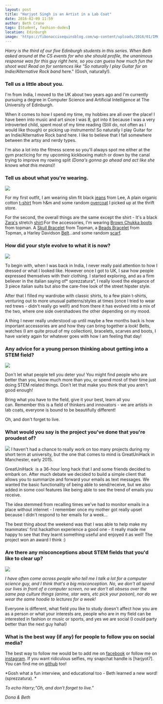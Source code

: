```yaml
---
layout: post
title: "Harjyot Singh is an Artist in a Lab Coat"
date: 2016-02-09 11:59
author: Beth Crane
tags: [Student, fashion-dudes]
location: Edinburgh
image: 'https://fibonaccisequinsblog.com/wp-content/uploads/2016/01/IMG_6503.jpg'
---
```


*Harry is the third of our five Edinburgh students in this series. When Beth asked around at the CS events for who she should profile, the unanimous response was for this guy right here, so you can guess how much fun the shoot was! Read on for sentences like "So naturally I play Guitar for an Indie/Alternative Rock band her*e." (Gosh, naturally!).

### Tell us a little about you.

I'm from India, I moved to the UK about two years ago and I'm currently pursuing a degree in Computer Science and Artificial Intelligence at The University of Edinburgh.

When it comes to how I spend my time, my hobbies are all over the place! I have been into music and art since I was 8, got into it because I was a very introverted child, spent most of my time reading (Still do, not often as I would like though) or picking up instruments! So naturally I play Guitar for an Indie/Alternative Rock band here. I like to believe that I fall somewhere between the artsy and nerdy types.

I'm also a lot into the fitness scene so you'll always spot me either at the gym practicing for my upcoming kickboxing match or down by the canal trying to improve my rowing split *(Dona's gonna go ahead and act like she knows what this means*)!

### Tell us about what you're wearing.

[![](https://fibonaccisequinsblog.com/wp-content/uploads/2016/01/IMG_6532-1024x683.jpg)](https://fibonaccisequinsblog.com/wp-content/uploads/2016/01/IMG_6532.jpg)

For my first outfit, I am wearing slim fit black [jeans](http://amzn.to/1KDwVF1) from Lee, A plain organic cotton [t-shirt](http://amzn.to/1KDx4YW) from h&m and some random [overcoat](http://amzn.to/1SejYE7) I picked up at the thrift store.

For the second, the overall things are the same except the shirt - It's a black [Zara's](http://www.zara.com/uk/en/sale/man/shirts/view-all/stretch-shirt-c733558p3145001.html) stretch [shirt](http://amzn.to/1nW1TOl):For the accessories, I'm wearing [Brown Chukka boots](http://www.topman.com/en/tmuk/product/shoes-and-accessories-1928527/mens-boots-4177210/brown-chukka-boots-4621061?bi=20&ps=20) from topman. A [Skull Bracelet](http://www.topman.com/en/tmuk/product/shoes-and-accessories-1928527/mens-jewellery-watches-4745443/wristwear-140603/skull-semi-precious-stretch-bracelet-5022291?bi=1&ps=20) from Topman, a [Beads Bracelet](http://www.topman.com/en/tmuk/product/shoes-and-accessories-1928527/mens-jewellery-watches-4745443/wristwear-140603/bead-and-leather-bracelets-5036789?bi=0&ps=20) from Topman, a Harley Davidson [Belt](http://amzn.to/1KDy67e)...and some random [scarf](http://amzn.to/1SekQZj).

### How did your style evolve to what it is now?

[![](https://fibonaccisequinsblog.com/wp-content/uploads/2016/01/IMG_6434-1024x683.jpg)](https://fibonaccisequinsblog.com/wp-content/uploads/2016/01/IMG_6434-1024x683.jpg)

To begin with, when I was back in India, I never really paid attention to how I dressed or what I looked like. However once I got to UK, I saw how people expressed themselves with their clothing. I started exploring, and as a firm believer in the italian saying of* sprezzatura*, I really loved the elegance of 3 piece italian suits but also the care-free look of the street hipster style.

After that I filled my wardrobe with classic shirts, to a few plain t-shirts, venturing out to more unusual patterns/styles at times (once I tried to wear red trews - didn't really go well!) and from there it has evolved into a mix of the two, where one side overshadows the other depending on my mood.

A thing I never really understood up until maybe a few months back is how important accessories are and how they can bring together a look! Belts, watches (I am quite proud of my collection), bracelets, scarves and boots, I have variety again for whatever goes with how I am feeling that day!

### Any advice for a young person thinking about getting into a STEM field?

[![](https://fibonaccisequinsblog.com/wp-content/uploads/2016/01/IMG_6385-683x1024.jpg)](https://fibonaccisequinsblog.com/wp-content/uploads/2016/01/IMG_6385.jpg)

Don't let what people tell you deter you! You might find people who are better than you, know much more than you, or spend most of their time just doing STEM related things. Don't let that make you think that you aren't good enough!

Bring what you have to the field, give it your best, learn all you can. Remember this is a field of thinkers and innovators - we are artists in lab coats, everyone is bound to be beautifully different!

Oh, and don't forget to live.

### What would you say is the project you've done that you're proudest of?

[![](https://fibonaccisequinsblog.com/wp-content/uploads/2016/01/IMG_6512-683x1024.jpg)](https://fibonaccisequinsblog.com/wp-content/uploads/2016/01/IMG_6512.jpg) 
I haven't had a chance to really work on too many projects during my short term at university, but the one that comes to mind is GreatUniHack in Manchester, early 2015.

GreatUniHack  is a 36-hour long hack that I and some friends decided to embark on. After much debate we decided to build a simple client that allows you to summarize and forward your emails as text messages. We wanted the basic functionality of being able to send/receive, but we also added in some cool features like being able to see the trend of emails you receive.

The idea stemmed from recalling times we've had to monitor emails in a place without internet - I remember once my mother got really upset because I didn't respond to her emails for a week...

The best thing about the weekend was that I was able to help make my teammates' first hackathon experience a good one - it really made me happy to see that they learnt something useful and enjoyed it as well! The project won an award I think :)

### Are there any misconceptions about STEM fields that you'd like to clear up?

[![](https://fibonaccisequinsblog.com/wp-content/uploads/2016/01/IMG_6415-1024x683.jpg)](https://fibonaccisequinsblog.com/wp-content/uploads/2016/01/IMG_6415.jpg)

**I have often come across people who tell me I talk a lot for a computer science guy, and I think that's a big misconception. No, we don't all spend our lives in front of a computer screen, no we don't all* *obsess over the same pop culture things (anime, star wars, etc pick your poison), nor do we wear the same hoodie to lectures for a week!**

Everyone is different, what field you like to study doesn't affect how you are as a person or what your interests are, people who are in my field can be interested in fashion or music or sports, and yes we are social (I could party better than the next guy haha!)

### What is the best way (if any) for people to follow you on social media?

The best way to follow me would be to add me on [facebook](https://www.facebook.com/harjyot) or follow me on [instagram](http://instagram.com/morosoph). If you want ridiculous selfies, my snapchat handle is [harjyot7]. You can find me on [github](https://github.com/excerebrose) too!

*Gosh what a fun interview, and educational too - Beth learned a new word! (sprezzatura). *

*To echo Harry;"Oh, and don't forget to live."*

*Dona & Beth*
